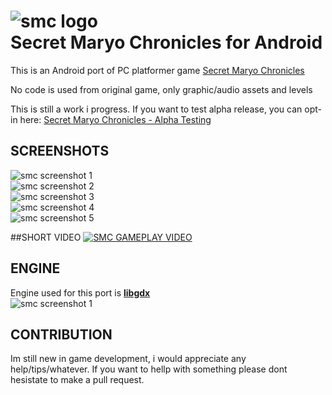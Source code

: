 ![smc logo](https://raw.githubusercontent.com/pedja1/SMC-Android/master/data/data/game/logo/smc_big_1.png)  
Secret Maryo Chronicles for Android
===========

This is an Android port of PC platformer game [Secret Maryo Chronicles](https://github.com/FluXy/SMC)

No code is used from original game, only graphic/audio assets and levels

This is still a work i progress.
If you want to test alpha release, you can opt-in here:
[Secret Maryo Chronicles - Alpha Testing](https://play.google.com/apps/testing/rs.pedjaapps.smc.android)

## SCREENSHOTS
![smc screenshot 1](https://raw.githubusercontent.com/pedja1/SMC-Android/master/_market/Screenshot_2014-10-02-21-31-10.png)  
![smc screenshot 2](https://raw.githubusercontent.com/pedja1/SMC-Android/master/_market/Screenshot_2014-10-02-21-31-28.png)  
![smc screenshot 3](https://raw.githubusercontent.com/pedja1/SMC-Android/master/_market/Screenshot_2014-10-02-21-31-44.png)  
![smc screenshot 4](https://raw.githubusercontent.com/pedja1/SMC-Android/master/_market/Screenshot_2014-10-02-21-32-08.png)  
![smc screenshot 5](https://raw.githubusercontent.com/pedja1/SMC-Android/master/_market/Screenshot_2014-10-02-21-32-32.png)  

##SHORT VIDEO
[![SMC GAMEPLAY VIDEO](http://img.youtube.com/vi/vTlNifB44EA/0.jpg)](http://www.youtube.com/watch?v=vTlNifB44EA)

## ENGINE
Engine used for this port is **[libgdx](https://github.com/libgdx/libgdx)**  
![smc screenshot 1](https://raw.githubusercontent.com/pedja1/SMC-Android/master/data/data/game/logo/libgdx.png)

## CONTRIBUTION
Im still new in game development, i would appreciate any help/tips/whatever.
If you want to hellp with something please dont hesistate to make a pull request.
